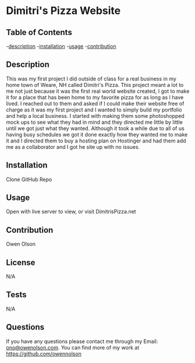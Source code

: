 # Dimitri's Pizza Website

  ## Table of Contents
  -[description](#description)
  -[installation](#installation)
  -[usage](#usage)
  -[contribution](#contribution)

  ## Description
  This was my first project I did outside of class for a real business in my home town of Weare, NH called Dimitri's Pizza. This project meant a lot to me not just because it was the first real world website created, I got to make it for a place that has been home to my favorite pizza for as long as I have lived. I reached out to them and asked if I could make their website free of charge as it was my first project and I wanted to simply build my portfolio and help a local business. I started with making them some photoshopped mock ups to see what they had in mind and they directed me little by little until we got just what they wanted. Although it took a while due to all of us having busy schedules we got it done exactly how they wanted me to make it and I directed them to buy a hosting plan on Hostinger and had them add me as a collaborator and I got he site up with no issues.

  ## Installation
  Clone GitHub Repo

  ## Usage
  Open with live server to view, or visit DimitrisPizza.net

  ## Contribution
  Owen Olson

  ## License
  N/A

  ## Tests
  N/A

  ## Questions
  If you have any questions please contact me through my Email: ono@owenolson.com. You can find more of my work at https://github.com/owennolson
